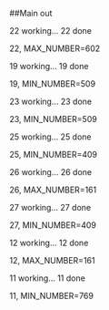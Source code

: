 ##Main out

22 working... 22 done

22, MAX_NUMBER=602


19 working... 19 done

19, MIN_NUMBER=509


23 working... 23 done

23, MIN_NUMBER=509


25 working... 25 done

25, MIN_NUMBER=409


26 working... 26 done

26, MAX_NUMBER=161


27 working... 27 done

27, MIN_NUMBER=409


12 working... 12 done

12, MAX_NUMBER=161


11 working... 11 done

11, MIN_NUMBER=769
